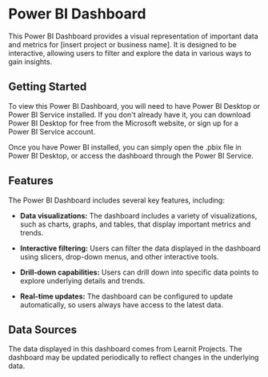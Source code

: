
# Power BI Dashboard

This Power BI Dashboard provides a visual representation of important data and metrics for [insert project or business name]. It is designed to be interactive, allowing users to filter and explore the data in various ways to gain insights.

## Getting Started

To view this Power BI Dashboard, you will need to have Power BI Desktop or Power BI Service installed. If you don't already have it, you can download Power BI Desktop for free from the Microsoft website, or sign up for a Power BI Service account.

Once you have Power BI installed, you can simply open the .pbix file in Power BI Desktop, or access the dashboard through the Power BI Service.

## Features

The Power BI Dashboard includes several key features, including:

- **Data visualizations:** The dashboard includes a variety of visualizations, such as charts, graphs, and tables, that display important metrics and trends.

- **Interactive filtering:** Users can filter the data displayed in the dashboard using slicers, drop-down menus, and other interactive tools.

- **Drill-down capabilities:** Users can drill down into specific data points to explore underlying details and trends.

- **Real-time updates:** The dashboard can be configured to update automatically, so users always have access to the latest data.

## Data Sources

The data displayed in this dashboard comes from Learnit Projects. The dashboard may be updated periodically to reflect changes in the underlying data.

